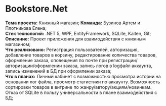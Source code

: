 # Bookstore.Net
**Тема проекта:** Книжный магазин;
**Команда:** Бузинов Артем и Плотникова Елена;  
**Стек технологий:** .NET 5, WPF, EntityFramework, SQLite, Kaiten, Git;  
**Описание:** Проект приложения для взаимодействия с книжным магазином;  
**Что реализовано:** Регистрация пользователей, авторизация, добавление товаров в корзину, редактирование количества товаров, оформление заказа, оповещения по почте при регистрации/авторизации/оформлении заказа, запись логов в  logфайл аккаунта, запись изменений в БД при оформлении заказа;  
**Что в планах:** Личный кабинет с возможностью просмотра истории на основании лог файла, просмотр статистики по аккаунту. Возможность сортировки товаров в витрине по жанру/автору/акциям/новинкам. Отказ от SQLite в пользу универсальности в плане взаимодействия с БД;  
